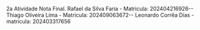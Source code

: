 2a Atividade Nota Final.
Rafael da Silva Faria - Matricula: 202404216926--
Thiago Oliveira Lima - Matricula: 202409063672--
Leonardo Corrêa Dias - matricula: 202403317656

